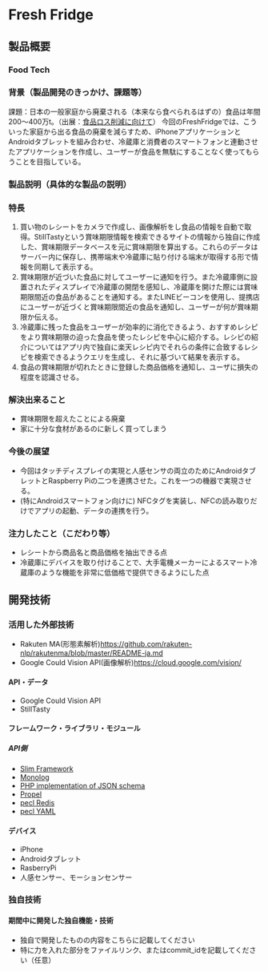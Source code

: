 # Fresh Fridge
## 製品概要
### Food Tech
### 背景（製品開発のきっかけ、課題等）

課題：日本の一般家庭から廃棄される（本来なら食べられるはずの）食品は年間200〜400万t。（出展：[食品ロス削減に向けて](http://www.maff.go.jp/j/shokusan/recycle/syoku_loss/pdf/0902shokurosu.pdf)）
今回のFreshFridgeでは、こういった家庭から出る食品の廃棄を減らすため、iPhoneアプリケーションとAndroidタブレットを組み合わせ、冷蔵庫と消費者のスマートフォンと連動させたアプリケーションを作成し、ユーザーが食品を無駄にすることなく使ってもらうことを目指している。

### 製品説明（具体的な製品の説明）
### 特長

1. 買い物のレシートをカメラで作成し、画像解析をし食品の情報を自動で取得。StillTastyという賞味期限情報を検索できるサイトの情報から独自に作成した、賞味期限データベースを元に賞味期限を算出する。これらのデータはサーバー内に保存し、携帯端末や冷蔵庫に貼り付ける端末が取得する形で情報を同期して表示する。
2. 賞味期限が近づいた食品に対してユーザーに通知を行う。また冷蔵庫側に設置されたディスプレイで冷蔵庫の開閉を感知し、冷蔵庫を開けた際には賞味期限間近の食品があることを通知する。またLINEビーコンを使用し、提携店にユーザーが近づくと賞味期限間近の食品を通知し、ユーザーが何が賞味期限か伝える。
3. 冷蔵庫に残った食品をユーザーが効率的に消化できるよう、おすすめレシピをより賞味期限の迫った食品を使ったレシピを中心に紹介する。レシピの紹介についてはアプリ内で独自に楽天レシピ内でそれらの条件に合致するレシピを検索できるようクエリを生成し、それに基づいて結果を表示する。
4. 食品の賞味期限が切れたときに登録した商品価格を通知し、ユーザに損失の程度を認識させる。

### 解決出来ること

* 賞味期限を超えたことによる廃棄
* 家に十分な食材があるのに新しく買ってしまう

### 今後の展望

* 今回はタッチディスプレイの実現と人感センサの両立のためにAndroidタブレットとRaspberry Piの二つを連携させた。これを一つの機器で実現させる。
* (特にAndroidスマートフォン向けに) NFCタグを実装し、NFCの読み取りだけでアプリの起動、データの連携を行う。

### 注力したこと（こだわり等）

* レシートから商品名と商品価格を抽出できる点
* 冷蔵庫にデバイスを取り付けることで、大手電機メーカーによるスマート冷蔵庫のような機能を非常に低価格で提供できるようにした点

## 開発技術


### 活用した外部技術

* Rakuten MA(形態素解析)<https://github.com/rakuten-nlp/rakutenma/blob/master/README-ja.md>
* Google Could Vision API(画像解析)<https://cloud.google.com/vision/>

#### API・データ

* Google Could Vision API
* StillTasty  

#### フレームワーク・ライブラリ・モジュール
##### API側

* [Slim Framework](http://www.slimframework.com/)
* [Monolog](https://github.com/Seldaek/monolog)
* [PHP implementation of JSON schema](https://github.com/justinrainbow/json-schema)
* [Propel](http://propelorm.org/)
* [pecl Redis](https://pecl.php.net/package/redis)
* [pecl YAML](https://pecl.php.net/package/yaml)

#### デバイス

* iPhone
* Androidタブレット
* RasberryPi
* 人感センサー、モーションセンサー

### 独自技術
#### 期間中に開発した独自機能・技術

* 独自で開発したものの内容をこちらに記載してください
* 特に力を入れた部分をファイルリンク、またはcommit_idを記載してください（任意）
